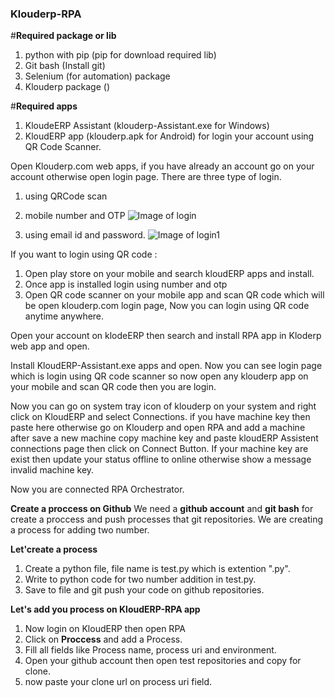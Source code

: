 ### Klouderp-RPA

#**Required package or lib**

1. python with pip (pip for download required lib)
2. Git bash (Install git)
3. Selenium (for automation) package
4. Klouderp package ()

#**Required apps**

1. KloudeERP Assistant (klouderp-Assistant.exe for Windows)
2. KloudERP app (klouderp.apk for Android) for login your account using QR Code Scanner.

Open Klouderp.com web apps, if you have already an account go on your account otherwise open login page. There are three type of login.
1.  using QRCode scan    
2.  mobile number and OTP 
    ![Image of login](https://user-images.githubusercontent.com/10446918/116033685-79d52000-a67f-11eb-9751-60107613cca0.png)
    
 3. using email id and password.
    ![Image of login1](https://user-images.githubusercontent.com/10446918/116033772-a4bf7400-a67f-11eb-947d-e6374eb5e358.png)

If you want to login using QR code :
1.  Open play store on your mobile and search kloudERP apps and install. 
2.  Once app is installed login using number and otp    
3.  Open QR code scanner on your mobile app and scan QR code which will be open klouderp.com login page, Now you can login using QR code anytime anywhere.

Open your account on klodeERP then search and install RPA app in Kloderp web app and open.

Install KloudERP-Assistant.exe apps and open. Now you can see login page which is login using QR code scanner so now open any klouderp app on your mobile and scan QR code then    you are login.

Now you can go on system tray icon of klouderp on your system and right click on KloudERP and select Connections. if you have machine key then paste here otherwise go on          Klouderp and open RPA and add a machine after save a new machine copy machine key and paste kloudERP Assistent connections page then click on Connect Button. If your machine key are exist then update your status offline to online otherwise show a message invalid machine key.

Now you are connected RPA Orchestrator.

**Create a proccess on Github**
We need a **github account** and **git bash** for create a proccess and push processes that git repositories.
We are creating a process for adding two number.

**Let'create a process**
1. Create a python file, file name is test.py which is extention ".py".
2. Write to python code for two number addition in test.py.
3. Save to file and git push your code on github repositories.

**Let's add you process on KloudERP-RPA app**
1. Now login on KloudERP then open RPA
2. Click on **Proccess** and add a Process.
3. Fill all fields like Process name, process uri and environment.
4. Open your github account then open test repositories and copy for clone.
5. now paste your clone url on process uri field.

